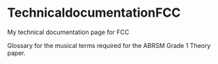 # TechnicaldocumentationFCC
My technical documentation page for FCC

Glossary for the musical terms required for the ABRSM Grade 1 Theory paper.
